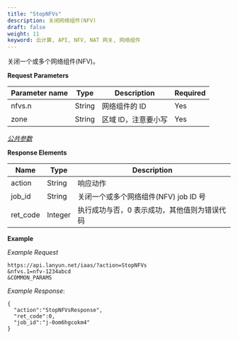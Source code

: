 ```yaml
---
title: "StopNFVs"
description: 关闭网络组件(NFV)
draft: false
weight: 11
keyword: 云计算, API, NFV, NAT 网关, 网络组件
---
```




关闭一个或多个网络组件(NFV)。

**Request Parameters**

| Parameter name | Type | Description | Required |
| --- | --- | --- | --- |
| nfvs.n | String | 网络组件的 ID | Yes |
| zone | String | 区域 ID，注意要小写 | Yes |

[_公共参数_](../../get_api/parameters/)

**Response Elements**

| Name | Type | Description |
| --- | --- | --- |
| action | String | 响应动作 |
| job_id | String | 关闭一个或多个网络组件(NFV) job ID 号 |
| ret_code | Integer | 执行成功与否，0 表示成功，其他值则为错误代码 |

**Example**

_Example Request_

```
https://api.lanyun.net/iaas/?action=StopNFVs
&nfvs.1=nfv-1234abcd
&COMMON_PARAMS
```

_Example Response_:

```
{
  "action":"StopNFVsResponse",
  "ret_code":0,
  "job_id":"j-0om6hgcokm4"
}
```
